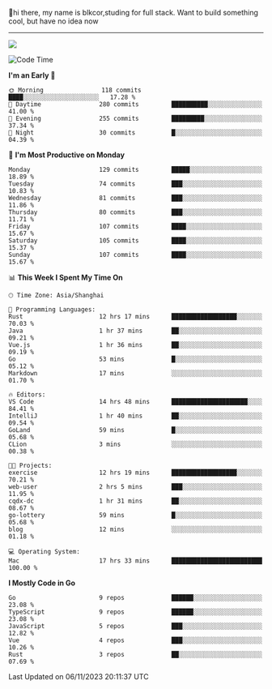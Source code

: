 👋hi there, my name is blkcor,studing for full stack.
Want to build something cool, but have no idea now

<hr/>

![](https://github-readme-stats.vercel.app/api?username=blkcor)

<!--START_SECTION:waka-->
![Code Time](http://img.shields.io/badge/Code%20Time-737%20hrs%208%20mins-blue)

**I'm an Early 🐤** 

```text
🌞 Morning                118 commits         ████░░░░░░░░░░░░░░░░░░░░░   17.28 % 
🌆 Daytime                280 commits         ██████████░░░░░░░░░░░░░░░   41.00 % 
🌃 Evening                255 commits         █████████░░░░░░░░░░░░░░░░   37.34 % 
🌙 Night                  30 commits          █░░░░░░░░░░░░░░░░░░░░░░░░   04.39 % 
```
📅 **I'm Most Productive on Monday** 

```text
Monday                   129 commits         █████░░░░░░░░░░░░░░░░░░░░   18.89 % 
Tuesday                  74 commits          ███░░░░░░░░░░░░░░░░░░░░░░   10.83 % 
Wednesday                81 commits          ███░░░░░░░░░░░░░░░░░░░░░░   11.86 % 
Thursday                 80 commits          ███░░░░░░░░░░░░░░░░░░░░░░   11.71 % 
Friday                   107 commits         ████░░░░░░░░░░░░░░░░░░░░░   15.67 % 
Saturday                 105 commits         ████░░░░░░░░░░░░░░░░░░░░░   15.37 % 
Sunday                   107 commits         ████░░░░░░░░░░░░░░░░░░░░░   15.67 % 
```


📊 **This Week I Spent My Time On** 

```text
🕑︎ Time Zone: Asia/Shanghai

💬 Programming Languages: 
Rust                     12 hrs 17 mins      ██████████████████░░░░░░░   70.03 % 
Java                     1 hr 37 mins        ██░░░░░░░░░░░░░░░░░░░░░░░   09.21 % 
Vue.js                   1 hr 36 mins        ██░░░░░░░░░░░░░░░░░░░░░░░   09.19 % 
Go                       53 mins             █░░░░░░░░░░░░░░░░░░░░░░░░   05.12 % 
Markdown                 17 mins             ░░░░░░░░░░░░░░░░░░░░░░░░░   01.70 % 

🔥 Editors: 
VS Code                  14 hrs 48 mins      █████████████████████░░░░   84.41 % 
IntelliJ                 1 hr 40 mins        ██░░░░░░░░░░░░░░░░░░░░░░░   09.54 % 
GoLand                   59 mins             █░░░░░░░░░░░░░░░░░░░░░░░░   05.68 % 
CLion                    3 mins              ░░░░░░░░░░░░░░░░░░░░░░░░░   00.38 % 

🐱‍💻 Projects: 
exercise                 12 hrs 19 mins      ██████████████████░░░░░░░   70.21 % 
web-user                 2 hrs 5 mins        ███░░░░░░░░░░░░░░░░░░░░░░   11.95 % 
cqdx-dc                  1 hr 31 mins        ██░░░░░░░░░░░░░░░░░░░░░░░   08.67 % 
go-lottery               59 mins             █░░░░░░░░░░░░░░░░░░░░░░░░   05.68 % 
blog                     12 mins             ░░░░░░░░░░░░░░░░░░░░░░░░░   01.18 % 

💻 Operating System: 
Mac                      17 hrs 33 mins      █████████████████████████   100.00 % 
```

**I Mostly Code in Go** 

```text
Go                       9 repos             ██████░░░░░░░░░░░░░░░░░░░   23.08 % 
TypeScript               9 repos             ██████░░░░░░░░░░░░░░░░░░░   23.08 % 
JavaScript               5 repos             ███░░░░░░░░░░░░░░░░░░░░░░   12.82 % 
Vue                      4 repos             ███░░░░░░░░░░░░░░░░░░░░░░   10.26 % 
Rust                     3 repos             ██░░░░░░░░░░░░░░░░░░░░░░░   07.69 % 
```




 Last Updated on 06/11/2023 20:11:37 UTC
<!--END_SECTION:waka-->


